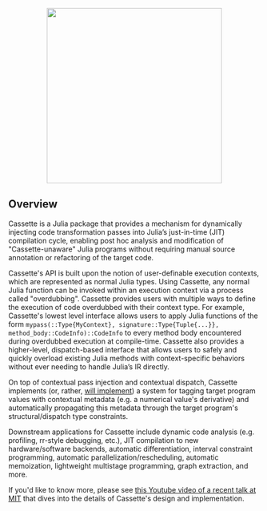
<p align="center">
<img width="350px" src="https://raw.githubusercontent.com/jrevels/Cassette.jl/master/docs/cassette-logo.png"/>
</p>

## Overview

Cassette is a Julia package that provides a mechanism for dynamically injecting code transformation passes into Julia’s just-in-time (JIT) compilation cycle, enabling post hoc analysis and modification of "Cassette-unaware" Julia programs without requiring manual source annotation or refactoring of the target code.

Cassette's API is built upon the notion of user-definable execution contexts, which are represented as normal Julia types. Using Cassette, any normal Julia function can be invoked within an execution context via a process called "overdubbing". Cassette provides users with multiple ways to define the execution of code overdubbed with their context type. For example, Cassette's lowest level interface allows users to apply Julia functions of the form `mypass(::Type{MyContext}, signature::Type{Tuple{...}}, method_body::CodeInfo)::CodeInfo` to every method body encountered during overdubbed execution at compile-time. Cassette also provides a higher-level, dispatch-based interface that allows users to safely and quickly overload existing Julia methods with context-specific behaviors without ever needing to handle Julia’s IR directly.

On top of contextual pass injection and contextual dispatch, Cassette implements (or, rather, [will implement](https://github.com/jrevels/Cassette.jl/pull/46)) a system for tagging target program values with contextual metadata (e.g. a numerical value's derivative) and automatically propagating this metadata through the target program's structural/dispatch type constraints.

Downstream applications for Cassette include dynamic code analysis (e.g. profiling, rr-style debugging, etc.), JIT compilation to new hardware/software backends, automatic differentiation, interval constraint programming, automatic parallelization/rescheduling, automatic memoization, lightweight multistage programming, graph extraction, and more.

If you'd like to know more, please see [this Youtube video of a recent talk at MIT](https://www.youtube.com/watch?v=lyX-isPDS2M) that dives into the details of Cassette's design and implementation.
